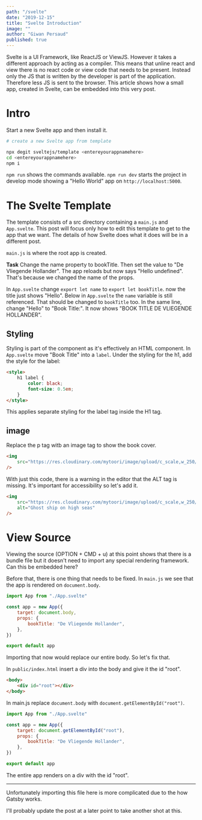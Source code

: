 ```yaml
---
path: "/svelte"
date: "2019-12-15"
title: "Svelte Introduction"
image: ""
author: "Giwan Persaud"
published: true
---
```


Svelte is a UI Framework, like ReactJS or ViewJS. However it takes a different approach by acting as a compiler. This means that unline react and view there is no react code or view code that needs to be present. Instead only the JS that is written by the developer is part of the application. Therefore less JS is sent to the browser.
This article shows how a small app, created in Svelte, can be embedded into this very post.

# Intro

Start a new Svelte app and then install it.

```bash
# create a new Svelte app from template

npx degit sveltejs/template <entereyourappnamehere>
cd <entereyourappnamehere>
npm i
```

`npm run` shows the commands available.
`npm run dev` starts the project in develop mode showing a "Hello World" app on `http://localhost:5000`.

# The Svelte Template

The template consists of a src directory containing a `main.js` and `App.svelte`. This post will focus only how to edit this template to get to the app that we want. The details of how Svelte does what it does will be in a different post.

`main.js` is where the root app is created.

**Task**
Change the name property to bookTitle. Then set the value to "De Vliegende Hollander".
The app reloads but now says "Hello undefined". That's because we changed the name of the props.

In `App.svelte` change `export let name` to `export let bookTitle`.
now the title just shows "Hello". Below in `App.svelte` the `name` variable is still referenced. That should be changed to `bookTitle` too. In the same line, change "Hello" to "Book Title:".
It now shows "BOOK TITLE DE VLIEGENDE HOLLANDER".

## Styling

Styling is part of the component as it's effectively an HTML component. In `App.svelte` move "Book Title" into a `label`. Under the styling for the h1, add the style for the label:

```html
<style>
    h1 label {
        color: black;
        font-size: 0.5em;
    }
</style>
```

This applies separate styling for the label tag inside the H1 tag.

## image

Replace the p tag witb an image tag to show the book cover.

```html
<img
    src="https://res.cloudinary.com/mytoori/image/upload/c_scale,w_250/v1558464997/mytoori/covers/devliegendehollander.jpg"
/>
```

With just this code, there is a warning in the editor that the ALT tag is missing. It's important for accessibility so let's add it.

```html
<img
    src="https://res.cloudinary.com/mytoori/image/upload/c_scale,w_250/v1558464997/mytoori/covers/devliegendehollander.jpg"
    alt="Ghost ship on high seas"
/>
```

# View Source

Viewing the source (OPTION + CMD + u) at this point shows that there is a bundle file but it doesn't need to import any special rendering framework.
Can this be embedded here?

Before that, there is one thing that needs to be fixed. In `main.js` we see that the app is rendered on `document.body`.

```javascript
import App from "./App.svelte"

const app = new App({
    target: document.body,
    props: {
        bookTitle: "De Vliegende Hollander",
    },
})

export default app
```

Importing that now would replace our entire body. So let's fix that.

In `public/index.html` insert a div into the body and give it the id "root".

```html
<body>
    <div id="root"></div>
</body>
```

In main.js replace `document.body` with `document.getElementById("root")`.

```javascript
import App from "./App.svelte"

const app = new App({
    target: document.getElementById("root"),
    props: {
        bookTitle: "De Vliegende Hollander",
    },
})

export default app
```

The entire app renders on a div with the id "root".

---

Unfortunately importing this file here is more complicated due to the how Gatsby works.

I'll probably update the post at a later point to take another shot at this.
